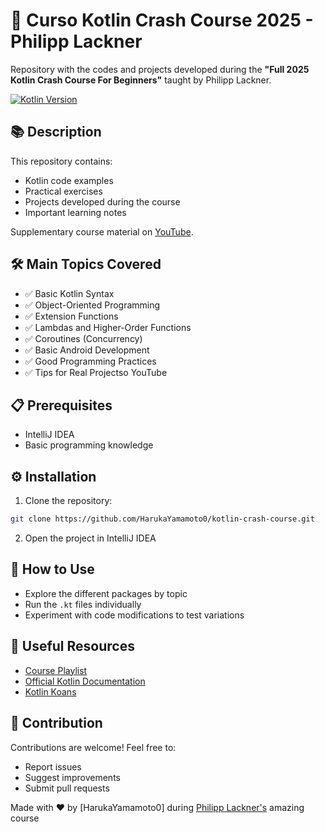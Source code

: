 # 🚀 Curso Kotlin Crash Course 2025 - Philipp Lackner
Repository with the codes and projects developed during the **"Full 2025 Kotlin Crash Course For Beginners"** taught by Philipp Lackner.

[![Kotlin Version](https://img.shields.io/badge/Kotlin-2.1.10-blue.svg)](https://kotlinlang.org)

## 📚 Description
This repository contains:
- Kotlin code examples
- Practical exercises
- Projects developed during the course
- Important learning notes

Supplementary course material on [YouTube](https://youtu.be/dzUc9vrsldM?si=75kwI5vmRmvwQL2n).

## 🛠️ Main Topics Covered
- ✅ Basic Kotlin Syntax
- ✅ Object-Oriented Programming
- ✅ Extension Functions
- ✅ Lambdas and Higher-Order Functions
- ✅ Coroutines (Concurrency)
- ✅ Basic Android Development
- ✅ Good Programming Practices
- ✅ Tips for Real Projectso YouTube

## 📋 Prerequisites
- IntelliJ IDEA
- Basic programming knowledge

## ⚙️ Installation
1. Clone the repository:
```bash
git clone https://github.com/HarukaYamamoto0/kotlin-crash-course.git
```
2. Open the project in IntelliJ IDEA

## 🧠 How to Use
- Explore the different packages by topic
- Run the `.kt` files individually
- Experiment with code modifications to test variations

## 📌 Useful Resources
- [Course Playlist](https://youtube.com/playlist?list=PLQkwcJG4YTCSpJ2NLhDTHhi6XBNfk9WiC)
- [Official Kotlin Documentation](https://kotlinlang.org/docs/home.html)
- [Kotlin Koans](https://play.kotlinlang.org/koans)

## 🤝 Contribution
Contributions are welcome! Feel free to:
- Report issues
- Suggest improvements
- Submit pull requests

Made with ❤️ by [HarukaYamamoto0] during [Philipp Lackner's](https://www.youtube.com/@PhilippLackner) amazing course
